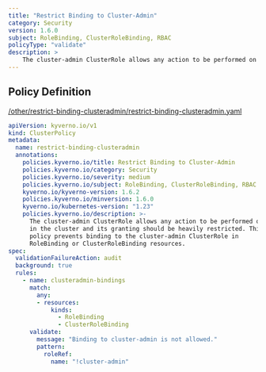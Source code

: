 ```yaml
---
title: "Restrict Binding to Cluster-Admin"
category: Security
version: 1.6.0
subject: RoleBinding, ClusterRoleBinding, RBAC
policyType: "validate"
description: >
    The cluster-admin ClusterRole allows any action to be performed on any resource in the cluster and its granting should be heavily restricted. This policy prevents binding to the cluster-admin ClusterRole in RoleBinding or ClusterRoleBinding resources.
---
```


## Policy Definition
<a href="https://github.com/kyverno/policies/raw/main//other/restrict-binding-clusteradmin/restrict-binding-clusteradmin.yaml" target="-blank">/other/restrict-binding-clusteradmin/restrict-binding-clusteradmin.yaml</a>

```yaml
apiVersion: kyverno.io/v1
kind: ClusterPolicy
metadata:
  name: restrict-binding-clusteradmin
  annotations:
    policies.kyverno.io/title: Restrict Binding to Cluster-Admin
    policies.kyverno.io/category: Security
    policies.kyverno.io/severity: medium
    policies.kyverno.io/subject: RoleBinding, ClusterRoleBinding, RBAC
    kyverno.io/kyverno-version: 1.6.2
    policies.kyverno.io/minversion: 1.6.0
    kyverno.io/kubernetes-version: "1.23"
    policies.kyverno.io/description: >-
      The cluster-admin ClusterRole allows any action to be performed on any resource
      in the cluster and its granting should be heavily restricted. This
      policy prevents binding to the cluster-admin ClusterRole in
      RoleBinding or ClusterRoleBinding resources.
spec:
  validationFailureAction: audit
  background: true
  rules:
    - name: clusteradmin-bindings
      match:
        any:
        - resources:
            kinds:
              - RoleBinding
              - ClusterRoleBinding
      validate:
        message: "Binding to cluster-admin is not allowed."
        pattern:
          roleRef: 
            name: "!cluster-admin"
```
